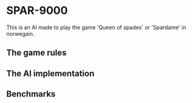 # SPAR-9000
This is an AI made to play the game 'Queen of spades' or 'Spardame' in norwegain. 


## The game rules

## The AI implementation

## Benchmarks